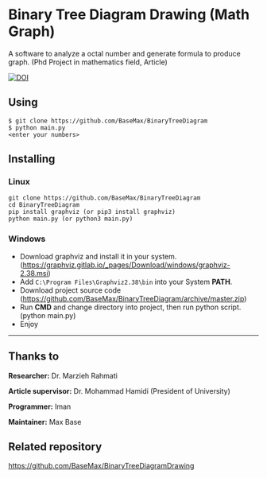 # Binary Tree Diagram Drawing (Math Graph)

A software to analyze a octal number and generate formula to produce graph. (Phd Project in mathematics field, Article)

[![DOI](https://zenodo.org/badge/267284876.svg)](https://zenodo.org/badge/latestdoi/267284876)

## Using

```
$ git clone https://github.com/BaseMax/BinaryTreeDiagram
$ python main.py
<enter your numbers>
```

## Installing

### Linux

```
git clone https://github.com/BaseMax/BinaryTreeDiagram
cd BinaryTreeDiagram
pip install graphviz (or pip3 install graphviz)
python main.py (or python3 main.py)
```

### Windows

- Download graphviz and install it in your system. (https://graphviz.gitlab.io/_pages/Download/windows/graphviz-2.38.msi)
- Add `C:\Program Files\Graphviz2.38\bin` into your System **PATH**.
- Download project source code (https://github.com/BaseMax/BinaryTreeDiagram/archive/master.zip)
- Run **CMD** and change directory into project, then run python script. (python main.py)
- Enjoy

-------

## Thanks to

**Researcher:** Dr. Marzieh Rahmati

**Article supervisor:** Dr. Mohammad Hamidi (President of University)

**Programmer:** Iman

**Maintainer:** Max Base

## Related repository

https://github.com/BaseMax/BinaryTreeDiagramDrawing
